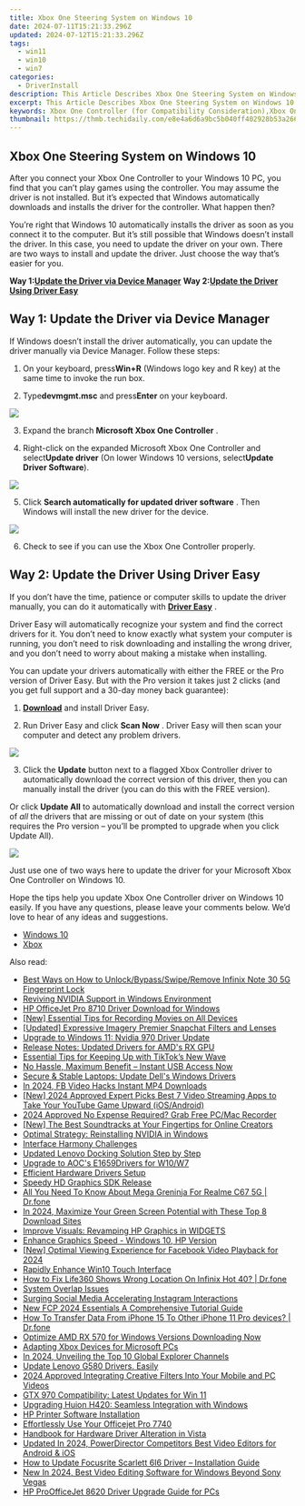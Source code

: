 ```yaml
---
title: Xbox One Steering System on Windows 10
date: 2024-07-11T15:21:33.296Z
updated: 2024-07-12T15:21:33.296Z
tags:
  - win11
  - win10
  - win7
categories:
  - DriverInstall
description: This Article Describes Xbox One Steering System on Windows 10
excerpt: This Article Describes Xbox One Steering System on Windows 10
keywords: Xbox One Controller (for Compatibility Consideration),Xbox One Windows 10 Compatibility Guide (for Detailed Information About Using Xbox Controllers on Windows),Xbox One Steering System Integration (Focusing on the Integration of Gaming Peripherals with Windows PCs),Cross-Platform Gaming Controllers (Highlighting Multi-Device Gameplay Experiences),Xbox One Controller Configuration for Windows 10 (for Specific Setup Instructions),Using Xbox Accessories with Windows 10 (Broad Term Covering All Accessories, Not Just the Steering System),Xbox Gaming on Windows PCs (Providing a General Idea of Using Xbox Games and Peripherals on Windows Machines)
thumbnail: https://thmb.techidaily.com/e8e4a6d6a9bc5b040ff402928b53a2666775b46cc9d58e885cce92052d4219a2.jpg
---
```


## Xbox One Steering System on Windows 10

 After you connect your Xbox One Controller to your Windows 10 PC, you find that you can’t play games using the controller. You may assume the driver is not installed. But it’s expected that Windows automatically downloads and installs the driver for the controller. What happen then?

 You’re right that Windows 10 automatically installs the driver as soon as you connect it to the computer. But it’s still possible that Windows doesn’t install the driver. In this case, you need to update the driver on your own. There are two ways to install and update the driver. Just choose the way that’s easier for you.

 **Way 1:[Update the Driver via Device Manager](#way1)**
 **Way 2:[Update the Driver Using Driver Easy](#way2)**

## Way 1: Update the Driver via Device Manager

 If Windows doesn’t install the driver automatically, you can update the driver manually via Device Manager. Follow these steps:

 1) On your keyboard, press**Win+R** (Windows logo key and R key) at the same time to invoke the run box.

 2) Type**devmgmt.msc** and press**Enter** on your keyboard.

![](https://images.drivereasy.com/wp-content/uploads/2018/01/img_5a4b53c31d84f.png)

 3) Expand the branch **Microsoft Xbox One Controller** .

 4) Right-click on the expanded Microsoft Xbox One Controller and select**Update driver** (On lower Windows 10 versions, select**Update Driver Software**).

![](https://images.drivereasy.com/wp-content/uploads/2017/06/img_594771392eb47.png)

 5) Click **Search automatically for updated driver software** . Then Windows will install the new driver for the device.

![](https://images.drivereasy.com/wp-content/uploads/2017/06/img_5947718be7bb5.png)

6) Check to see if you can use the Xbox One Controller properly.

## Way 2: Update the Driver Using Driver Easy

 If you don’t have the time, patience or computer skills to update the driver manually,  you can do it automatically with **[Driver Easy](https://tools.techidaily.com/drivereasy/download/)**  .

 Driver Easy will automatically recognize your system and find the correct drivers for it. You don’t need to know exactly what system your computer is running, you don’t need to risk downloading and installing the wrong driver, and you don’t need to worry about making a mistake when installing.

 You can update your drivers automatically with either the FREE or the Pro version of Driver Easy. But with the Pro version it takes just 2 clicks (and you get full support and a 30-day money back guarantee):

 1) **[Download](https://tools.techidaily.com/drivereasy/download/)**   and install Driver Easy.

 2) Run Driver Easy and click **Scan Now** . Driver Easy will then scan your computer and detect any problem drivers.

![](https://images.drivereasy.com/wp-content/uploads/2018/01/img_5a4b5465270d8.png)

 3) Click the **Update** button next to a flagged Xbox Controller driver to automatically download the correct version of this driver, then you can manually install the driver (you can do this with the FREE version).

 Or click **Update All**  to automatically download and install the correct version of _all_   the drivers that are missing or out of date on your system (this requires the Pro version – you’ll be prompted to upgrade when you click Update All).

![](https://images.drivereasy.com/wp-content/uploads/2018/01/img_5a4b54a1c9593.jpg)

 Just use one of two ways here to update the driver for your Microsoft Xbox One Controller on Windows 10.

 Hope the tips help you update Xbox One Controller driver on Windows 10 easily. If you have any questions, please leave your comments below. We’d love to hear of any ideas and suggestions.

* [Windows 10](https://tools.techidaily.com/drivereasy/download/)
* [Xbox](https://store.drivereasy.com/order/cart.php?PRODS=4731822&QTY=1&AFFILIATE=108875)

<ins class="adsbygoogle"
     style="display:block"
     data-ad-format="autorelaxed"
     data-ad-client="ca-pub-7571918770474297"
     data-ad-slot="1223367746"></ins>



<ins class="adsbygoogle"
     style="display:block"
     data-ad-client="ca-pub-7571918770474297"
     data-ad-slot="8358498916"
     data-ad-format="auto"
     data-full-width-responsive="true"></ins>



<span class="atpl-alsoreadstyle">Also read:</span>
<div><ul>
<li><a href="https://unlock-android.techidaily.com/best-ways-on-how-to-unlockbypassswiperemove-infinix-note-30-5g-fingerprint-lock-by-drfone-android/"><u>Best Ways on How to Unlock/Bypass/Swipe/Remove Infinix Note 30 5G Fingerprint Lock</u></a></li>
<li><a href="https://driver-install.techidaily.com/reviving-nvidia-support-in-windows-environment/"><u>Reviving NVIDIA Support in Windows Environment</u></a></li>
<li><a href="https://driver-install.techidaily.com/hp-officejet-pro-8710-driver-download-for-windows/"><u>HP OfficeJet Pro 8710 Driver Download for Windows</u></a></li>
<li><a href="https://desktop-recording.techidaily.com/new-essential-tips-for-recording-movies-on-all-devices/"><u>[New] Essential Tips for Recording Movies on All Devices</u></a></li>
<li><a href="https://snapchat-videos.techidaily.com/updated-expressive-imagery-premier-snapchat-filters-and-lenses/"><u>[Updated] Expressive Imagery  Premier Snapchat Filters and Lenses</u></a></li>
<li><a href="https://driver-install.techidaily.com/upgrade-to-windows-11-nvidia-970-driver-update/"><u>Upgrade to Windows 11: Nvidia 970 Driver Update</u></a></li>
<li><a href="https://driver-install.techidaily.com/release-notes-updated-drivers-for-amds-rx-gpu/"><u>Release Notes: Updated Drivers for AMD's RX GPU</u></a></li>
<li><a href="https://tiktok-clips.techidaily.com/essential-tips-for-keeping-up-with-tiktoks-new-wave/"><u>Essential Tips for Keeping Up with TikTok’s New Wave</u></a></li>
<li><a href="https://driver-install.techidaily.com/1720063656919-no-hassle-maximum-benefit-instant-usb-access-now/"><u>No Hassle, Maximum Benefit – Instant USB Access Now</u></a></li>
<li><a href="https://driver-install.techidaily.com/secure-and-stable-laptops-update-dells-windows-drivers/"><u>Secure & Stable Laptops: Update Dell's Windows Drivers</u></a></li>
<li><a href="https://facebook-video-content.techidaily.com/in-2024-fb-video-hacks-instant-mp4-downloads/"><u>In 2024, FB Video Hacks  Instant MP4 Downloads</u></a></li>
<li><a href="https://facebook-video-footage.techidaily.com/new-2024-approved-expert-picks-best-7-video-streaming-apps-to-take-your-youtube-game-upward-iosandroid/"><u>[New] 2024 Approved  Expert Picks  Best 7 Video Streaming Apps to Take Your YouTube Game Upward (iOS/Android)</u></a></li>
<li><a href="https://on-screen-recording.techidaily.com/2024-approved-no-expense-required-grab-free-pcmac-recorder/"><u>2024 Approved  No Expense Required? Grab Free PC/Mac Recorder</u></a></li>
<li><a href="https://youtube-webster.techidaily.com/he-best-soundtracks-at-your-fingertips-for-online-creators/"><u>[New] The Best Soundtracks at Your Fingertips for Online Creators</u></a></li>
<li><a href="https://driver-install.techidaily.com/optimal-strategy-reinstalling-nvidia-in-windows/"><u>Optimal Strategy: Reinstalling NVIDIA in Windows</u></a></li>
<li><a href="https://driver-install.techidaily.com/interface-harmony-challenges/"><u>Interface Harmony Challenges</u></a></li>
<li><a href="https://driver-install.techidaily.com/updated-lenovo-docking-solution-step-by-step/"><u>Updated Lenovo Docking Solution Step by Step</u></a></li>
<li><a href="https://driver-install.techidaily.com/upgrade-to-aocs-e1659drivers-for-w10w7/"><u>Upgrade to AOC's E1659Drivers for W10/W7</u></a></li>
<li><a href="https://driver-install.techidaily.com/efficient-hardware-drivers-setup/"><u>Efficient Hardware Drivers Setup</u></a></li>
<li><a href="https://driver-install.techidaily.com/speedy-hd-graphics-sdk-release/"><u>Speedy HD Graphics SDK Release</u></a></li>
<li><a href="https://pokemon-go-android.techidaily.com/all-you-need-to-know-about-mega-greninja-for-realme-c67-5g-drfone-by-drfone-virtual-android/"><u>All You Need To Know About Mega Greninja For Realme C67 5G | Dr.fone</u></a></li>
<li><a href="https://youtube-help.techidaily.com/in-2024-maximize-your-green-screen-potential-with-these-top-8-download-sites/"><u>In 2024, Maximize Your Green Screen Potential with These Top 8 Download Sites</u></a></li>
<li><a href="https://driver-install.techidaily.com/improve-visuals-revamping-hp-graphics-in-widgets/"><u>Improve Visuals: Revamping HP Graphics in WIDGETS</u></a></li>
<li><a href="https://driver-install.techidaily.com/enhance-graphics-speed-windows-10-hp-version/"><u>Enhance Graphics Speed - Windows 10, HP Version</u></a></li>
<li><a href="https://facebook-video-recording.techidaily.com/new-optimal-viewing-experience-for-facebook-video-playback-for-2024/"><u>[New] Optimal Viewing Experience for Facebook Video Playback for 2024</u></a></li>
<li><a href="https://driver-install.techidaily.com/rapidly-enhance-win10-touch-interface/"><u>Rapidly Enhance Win10 Touch Interface</u></a></li>
<li><a href="https://fake-location.techidaily.com/how-to-fix-life360-shows-wrong-location-on-infinix-hot-40-drfone-by-drfone-virtual-android/"><u>How to Fix Life360 Shows Wrong Location On Infinix Hot 40? | Dr.fone</u></a></li>
<li><a href="https://driver-install.techidaily.com/system-overlap-issues/"><u>System Overlap Issues</u></a></li>
<li><a href="https://instagram-clips.techidaily.com/surging-social-media-accelerating-instagram-interactions/"><u>Surging Social Media  Accelerating Instagram Interactions</u></a></li>
<li><a href="https://smart-video-creator.techidaily.com/new-fcp-2024-essentials-a-comprehensive-tutorial-guide/"><u>New FCP 2024 Essentials A Comprehensive Tutorial Guide</u></a></li>
<li><a href="https://review-topics.techidaily.com/how-to-transfer-data-from-iphone-15-to-other-iphone-11-pro-devices-drfone-by-drfone-transfer-data-from-ios-transfer-data-from-ios/"><u>How To Transfer Data From iPhone 15 To Other iPhone 11 Pro devices? | Dr.fone</u></a></li>
<li><a href="https://driver-install.techidaily.com/optimize-amd-rx-570-for-windows-versions-downloading-now/"><u>Optimize AMD RX 570 for Windows Versions Downloading Now</u></a></li>
<li><a href="https://driver-install.techidaily.com/adapting-xbox-devices-for-microsoft-pcs/"><u>Adapting Xbox Devices for Microsoft PCs</u></a></li>
<li><a href="https://youtube-stream.techidaily.com/in-2024-unveiling-the-top-10-global-explorer-channels/"><u>In 2024, Unveiling the Top 10 Global Explorer Channels</u></a></li>
<li><a href="https://driver-install.techidaily.com/update-lenovo-g580-drivers-easily/"><u>Update Lenovo G580 Drivers. Easily</u></a></li>
<li><a href="https://extra-guidance.techidaily.com/2024-approved-integrating-creative-filters-into-your-mobile-and-pc-videos/"><u>2024 Approved  Integrating Creative Filters Into Your Mobile and PC Videos</u></a></li>
<li><a href="https://driver-install.techidaily.com/gtx-970-compatibility-latest-updates-for-win-11/"><u>GTX 970 Compatibility: Latest Updates for Win 11</u></a></li>
<li><a href="https://driver-install.techidaily.com/upgrading-huion-h420-seamless-integration-with-windows/"><u>Upgrading Huion H420: Seamless Integration with Windows</u></a></li>
<li><a href="https://driver-install.techidaily.com/hp-printer-software-installation/"><u>HP Printer Software Installation</u></a></li>
<li><a href="https://driver-install.techidaily.com/effortlessly-use-your-officejet-pro-7740/"><u>Effortlessly Use Your Officejet Pro 7740</u></a></li>
<li><a href="https://driver-install.techidaily.com/handbook-for-hardware-driver-alteration-in-vista/"><u>Handbook for Hardware Driver Alteration in Vista</u></a></li>
<li><a href="https://smart-video-creator.techidaily.com/updated-in-2024-powerdirector-competitors-best-video-editors-for-android-and-ios/"><u>Updated In 2024, PowerDirector Competitors Best Video Editors for Android & iOS</u></a></li>
<li><a href="https://driver-install.techidaily.com/1720063158242-how-to-update-focusrite-scarlett-6i6-driver-installation-guide/"><u>How to Update Focusrite Scarlett 6I6 Driver – Installation Guide</u></a></li>
<li><a href="https://video-ai-editor.techidaily.com/new-in-2024-best-video-editing-software-for-windows-beyond-sony-vegas/"><u>New In 2024, Best Video Editing Software for Windows Beyond Sony Vegas</u></a></li>
<li><a href="https://driver-install.techidaily.com/hp-proofficejet-8620-driver-upgrade-guide-for-pcs/"><u>HP ProOfficeJet 8620 Driver Upgrade Guide for PCs</u></a></li>
</ul></div>
